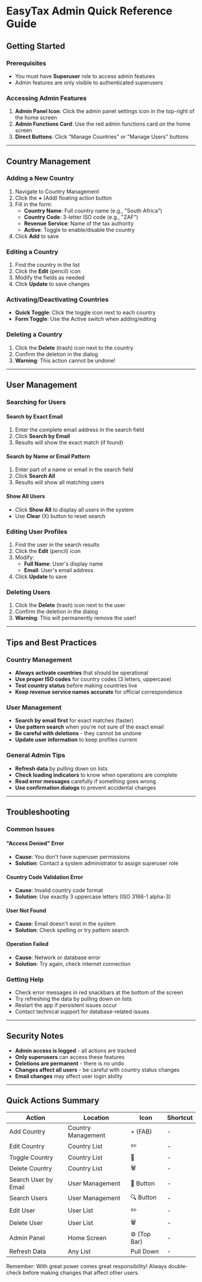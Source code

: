 # EasyTax Admin Quick Reference Guide

## Getting Started

### Prerequisites
- You must have **Superuser** role to access admin features
- Admin features are only visible to authenticated superusers

### Accessing Admin Features
1. **Admin Panel Icon**: Click the admin panel settings icon in the top-right of the home screen
2. **Admin Functions Card**: Use the red admin functions card on the home screen
3. **Direct Buttons**: Click "Manage Countries" or "Manage Users" buttons

---

## Country Management

### Adding a New Country
1. Navigate to Country Management
2. Click the **+** (Add) floating action button
3. Fill in the form:
   - **Country Name**: Full country name (e.g., "South Africa")
   - **Country Code**: 3-letter ISO code (e.g., "ZAF")
   - **Revenue Service**: Name of the tax authority
   - **Active**: Toggle to enable/disable the country
4. Click **Add** to save

### Editing a Country
1. Find the country in the list
2. Click the **Edit** (pencil) icon
3. Modify the fields as needed
4. Click **Update** to save changes

### Activating/Deactivating Countries
- **Quick Toggle**: Click the toggle icon next to each country
- **Form Toggle**: Use the Active switch when adding/editing

### Deleting a Country
1. Click the **Delete** (trash) icon next to the country
2. Confirm the deletion in the dialog
3. **Warning**: This action cannot be undone!

---

## User Management

### Searching for Users

#### Search by Exact Email
1. Enter the complete email address in the search field
2. Click **Search by Email**
3. Results will show the exact match (if found)

#### Search by Name or Email Pattern
1. Enter part of a name or email in the search field
2. Click **Search All**
3. Results will show all matching users

#### Show All Users
- Click **Show All** to display all users in the system
- Use **Clear** (X) button to reset search

### Editing User Profiles
1. Find the user in the search results
2. Click the **Edit** (pencil) icon
3. Modify:
   - **Full Name**: User's display name
   - **Email**: User's email address
4. Click **Update** to save

### Deleting Users
1. Click the **Delete** (trash) icon next to the user
2. Confirm the deletion in the dialog
3. **Warning**: This will permanently remove the user!

---

## Tips and Best Practices

### Country Management
- **Always activate countries** that should be operational
- **Use proper ISO codes** for country codes (3 letters, uppercase)
- **Test country status** before making countries live
- **Keep revenue service names accurate** for official correspondence

### User Management
- **Search by email first** for exact matches (faster)
- **Use pattern search** when you're not sure of the exact email
- **Be careful with deletions** - they cannot be undone
- **Update user information** to keep profiles current

### General Admin Tips
- **Refresh data** by pulling down on lists
- **Check loading indicators** to know when operations are complete
- **Read error messages** carefully if something goes wrong
- **Use confirmation dialogs** to prevent accidental changes

---

## Troubleshooting

### Common Issues

#### "Access Denied" Error
- **Cause**: You don't have superuser permissions
- **Solution**: Contact a system administrator to assign superuser role

#### Country Code Validation Error
- **Cause**: Invalid country code format
- **Solution**: Use exactly 3 uppercase letters (ISO 3166-1 alpha-3)

#### User Not Found
- **Cause**: Email doesn't exist in the system
- **Solution**: Check spelling or try pattern search

#### Operation Failed
- **Cause**: Network or database error
- **Solution**: Try again, check internet connection

### Getting Help
- Check error messages in red snackbars at the bottom of the screen
- Try refreshing the data by pulling down on lists
- Restart the app if persistent issues occur
- Contact technical support for database-related issues

---

## Security Notes

- **Admin access is logged** - all actions are tracked
- **Only superusers** can access these features
- **Deletions are permanent** - there is no undo
- **Changes affect all users** - be careful with country status changes
- **Email changes** may affect user login ability

---

## Quick Actions Summary

| Action | Location | Icon | Shortcut |
|--------|----------|------|----------|
| Add Country | Country Management | + (FAB) | - |
| Edit Country | Country List | ✏️ | - |
| Toggle Country | Country List | 🔘 | - |
| Delete Country | Country List | 🗑️ | - |
| Search User by Email | User Management | 📧 Button | - |
| Search Users | User Management | 🔍 Button | - |
| Edit User | User List | ✏️ | - |
| Delete User | User List | 🗑️ | - |
| Admin Panel | Home Screen | ⚙️ (Top Bar) | - |
| Refresh Data | Any List | Pull Down | - |

Remember: With great power comes great responsibility! Always double-check before making changes that affect other users.
